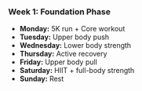 ### **Week 1: Foundation Phase**

* **Monday:** 5K run + Core workout  
* **Tuesday:** Upper body push  
* **Wednesday:** Lower body strength  
* **Thursday:** Active recovery  
* **Friday:** Upper body pull  
* **Saturday:** HIIT + full-body strength  
* **Sunday:** Rest